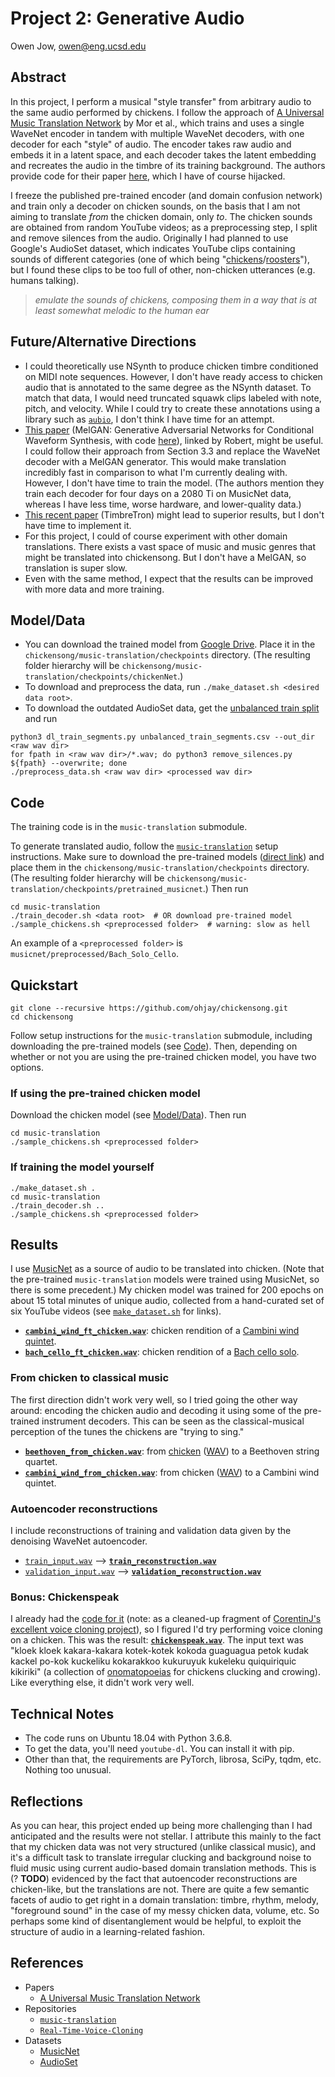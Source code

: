 # Project 2: Generative Audio

Owen Jow, owen@eng.ucsd.edu

## Abstract

In this project, I perform a musical "style transfer" from arbitrary audio to the same audio performed by chickens. I follow the approach of [A Universal Music Translation Network](https://arxiv.org/pdf/1805.07848.pdf) by Mor et al., which trains and uses a single WaveNet encoder in tandem with multiple WaveNet decoders, with one decoder for each "style" of audio. The encoder takes raw audio and embeds it in a latent space, and each decoder takes the latent embedding and recreates the audio in the timbre of its training background. The authors provide code for their paper [here](https://github.com/facebookresearch/music-translation), which I have of course hijacked.

I freeze the published pre-trained encoder (and domain confusion network) and train only a decoder on chicken sounds, on the basis that I am not aiming to translate _from_ the chicken domain, only _to_. The chicken sounds are obtained from random YouTube videos; as a preprocessing step, I split and remove silences from the audio. Originally I had planned to use Google's AudioSet dataset, which indicates YouTube clips containing sounds of different categories (one of which being "[chickens](https://research.google.com/audioset/dataset/chicken_rooster.html)/[roosters](https://research.google.com/audioset/ontology/chicken_rooster.html)"),
but I found these clips to be too full of other, non-chicken utterances (e.g. humans talking).

> _emulate the sounds of chickens, composing them in a way that is at least somewhat melodic to the human ear_

## Future/Alternative Directions

- I could theoretically use NSynth to produce chicken timbre conditioned on MIDI note sequences. However, I don't have ready access to chicken audio that is annotated to the same degree as the NSynth dataset. To match that data, I would need truncated squawk clips labeled with note, pitch, and velocity. While I could try to create these annotations using a library such as [`aubio`](https://aubio.org), I don't think I have time for an attempt.
- [This paper](https://arxiv.org/pdf/1910.06711.pdf) (MelGAN: Generative Adversarial Networks for Conditional Waveform Synthesis, with code [here](https://github.com/descriptinc/melgan-neurips)), linked by Robert, might be useful. I could follow their approach from Section 3.3 and replace the WaveNet decoder with a MelGAN generator. This would make translation incredibly fast in comparison to what I'm currently dealing with. However, I don't have time to train the model. (The authors mention they train each decoder for four days on a 2080 Ti on MusicNet data, whereas I have less time, worse hardware, and lower-quality data.)
- [This recent paper](https://arxiv.org/pdf/1811.09620.pdf) (TimbreTron) might lead to superior results, but I don't have time to implement it.
- For this project, I could of course experiment with other domain translations. There exists a vast space of music and music genres that might be translated into chickensong. But I don't have a MelGAN, so translation is super slow.
- Even with the same method, I expect that the results can be improved with more data and more training.

## Model/Data

- You can download the trained model from [Google Drive](https://drive.google.com/file/d/1p8LoXG6CY5FsNFxf4mUFlz7mtZ3CDDJZ/view?usp=sharing). Place it in the `chickensong/music-translation/checkpoints` directory. (The resulting folder hierarchy will be `chickensong/music-translation/checkpoints/chickenNet`.)
- To download and preprocess the data, run `./make_dataset.sh <desired data root>`.
- To download the outdated AudioSet data, get the [unbalanced train split](https://research.google.com/audioset/download.html) and run
```
python3 dl_train_segments.py unbalanced_train_segments.csv --out_dir <raw wav dir>
for fpath in <raw wav dir>/*.wav; do python3 remove_silences.py ${fpath} --overwrite; done
./preprocess_data.sh <raw wav dir> <processed wav dir>
```

## Code

The training code is in the `music-translation` submodule.

To generate translated audio, follow the [`music-translation`](https://github.com/chickensong/music-translation) setup instructions. Make sure to download the pre-trained models ([direct link](https://dl.fbaipublicfiles.com/music-translation/pretrained_musicnet.zip)) and place them in the `chickensong/music-translation/checkpoints` directory. (The resulting folder hierarchy will be `chickensong/music-translation/checkpoints/pretrained_musicnet`.) Then run
```
cd music-translation
./train_decoder.sh <data root>  # OR download pre-trained model
./sample_chickens.sh <preprocessed folder>  # warning: slow as hell
```
An example of a `<preprocessed folder>` is `musicnet/preprocessed/Bach_Solo_Cello`.

## Quickstart

```
git clone --recursive https://github.com/ohjay/chickensong.git
cd chickensong
```
Follow setup instructions for the `music-translation` submodule, including downloading the pre-trained models (see [Code](https://github.com/ohjay/chickensong#code)). Then, depending on whether or not you are using the pre-trained chicken model, you have two options.

### If using the pre-trained chicken model
Download the chicken model (see [Model/Data](https://github.com/ohjay/chickensong#modeldata)). Then run
```
cd music-translation
./sample_chickens.sh <preprocessed folder>
```

### If training the model yourself
```
./make_dataset.sh .
cd music-translation
./train_decoder.sh ..
./sample_chickens.sh <preprocessed folder>
```

## Results

I use [MusicNet](https://homes.cs.washington.edu/~thickstn/musicnet.html) as a source of audio to be translated into chicken. (Note that the pre-trained `music-translation` models were trained using MusicNet, so there is some precedent.) My chicken model was trained for 200 epochs on about 15 total minutes of unique audio, collected from a hand-curated set of six YouTube videos (see [`make_dataset.sh`](https://github.com/ohjay/chickensong/blob/master/make_dataset.sh) for links).

- [**`cambini_wind_ft_chicken.wav`**](https://drive.google.com/file/d/1baf4mkBw-xL56-2pB9BOdmGRPXTQtJ45/view?usp=sharing): chicken rendition of a [Cambini wind quintet](https://drive.google.com/file/d/1KZPKWLSAtANjqyqZmsshKPDkG_3k5BRw/view?usp=sharing).
- [**`bach_cello_ft_chicken.wav`**](https://drive.google.com/file/d/1eqmXrrtqt2meE1NTdRAX3LDSyGf_ttmS/view?usp=sharing): chicken rendition of a [Bach cello solo](https://drive.google.com/file/d/1IFbcnpKFjkJJ87Hdld5LSB1Q2saElbb9/view?usp=sharing).

### From chicken to classical music

The first direction didn't work very well, so I tried going the other way around: encoding the chicken audio and decoding it using some of the pre-trained instrument decoders. This can be seen as the classical-musical perception of the tunes the chickens are "trying to sing."

- [**`beethoven_from_chicken.wav`**](https://drive.google.com/file/d/1ca4BJ5Id0F09ObEGCQEIop34MXw72R3f/view?usp=sharing): from [chicken](https://www.youtube.com/watch?v=IpNgah-e6v4) ([WAV](https://drive.google.com/file/d/1xPADH_D3cIqdZAPtX1JUSN1YjHsX-CAi/view?usp=sharing)) to a Beethoven string quartet.
- [**`cambini_wind_from_chicken.wav`**](TODO): from chicken ([WAV](TODO)) to a Cambini wind quintet.

### Autoencoder reconstructions

I include reconstructions of training and validation data given by the denoising WaveNet autoencoder.

- [`train_input.wav`](TODO) --> [**`train_reconstruction.wav`**](TODO)
- [`validation_input.wav`](TODO) --> [**`validation_reconstruction.wav`**](TODO)

### Bonus: Chickenspeak

I already had the [code for it](https://github.com/ohjay/visual-questioner/blob/master/tts.py) (note: as a cleaned-up fragment of [CorentinJ's excellent voice cloning project](https://github.com/CorentinJ/Real-Time-Voice-Cloning)), so I figured I'd try performing voice cloning on a chicken. This was the result: [**`chickenspeak.wav`**](TODO). The input text was "kloek kloek kakara-kakara	kotek-kotek kokoda guaguagua petok kudak kackel po-kok kuckeliku kokarakkoo kukuruyuk kukeleku quiquiriquic kikiriki" (a collection of [onomatopoeias](https://en.wikipedia.org/wiki/Cross-linguistic_onomatopoeias#Animal_sounds) for chickens clucking and crowing). Like everything else, it didn't work very well.

## Technical Notes

- The code runs on Ubuntu 18.04 with Python 3.6.8.
- To get the data, you'll need `youtube-dl`. You can install it with pip.
- Other than that, the requirements are PyTorch, librosa, SciPy, tqdm, etc. Nothing too unusual.

## Reflections

As you can hear, this project ended up being more challenging than I had anticipated and the results were not stellar. I attribute this mainly to the fact that my chicken data was not very structured (unlike classical music), and it's a difficult task to translate irregular clucking and background noise to fluid music using current audio-based domain translation methods. This is (? **TODO**) evidenced by the fact that autoencoder reconstructions are chicken-like, but the translations are not. There are quite a few semantic facets of audio to get right in a domain translation: timbre, rhythm, melody, "foreground sound" in the case of my messy chicken data, volume, etc. So perhaps some kind of disentanglement would be helpful, to exploit the structure of audio in a learning-related fashion.

## References

- Papers
  - [A Universal Music Translation Network](https://arxiv.org/pdf/1805.07848.pdf)
- Repositories
  - [`music-translation`](https://github.com/facebookresearch/music-translation)
  - [`Real-Time-Voice-Cloning`](https://github.com/CorentinJ/Real-Time-Voice-Cloning)
- Datasets
  - [MusicNet](https://homes.cs.washington.edu/~thickstn/musicnet.html)
  - [AudioSet](https://research.google.com/audioset)
